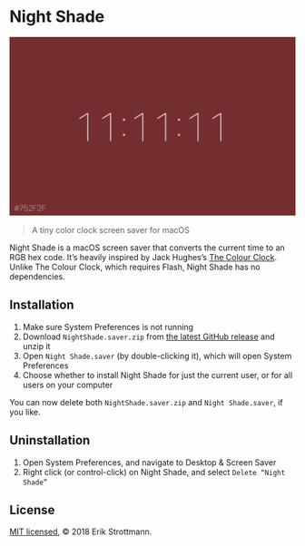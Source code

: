 # Night Shade

![screenshot](screenshot.png)

> A tiny color clock screen saver for macOS

Night Shade is a macOS screen saver that converts the current time to an RGB hex
code. It’s heavily inspired by Jack Hughes’s
[The Colour Clock](http://thecolourclock.co.uk). Unlike The Colour Clock, which
requires Flash, Night Shade has no dependencies.

## Installation

1. Make sure System Preferences is not running
2. Download `NightShade.saver.zip` from
[the latest GitHub release](https://github.com/erikstrottmann/NightShade/releases/latest) and unzip it
3. Open `Night Shade.saver` (by double-clicking it), which will open System Preferences
4. Choose whether to install Night Shade for just the current user, or for all users on your computer

You can now delete both `NightShade.saver.zip` and `Night Shade.saver`, if you like.

## Uninstallation

1. Open System Preferences, and navigate to Desktop & Screen Saver
2. Right click (or control-click) on Night Shade, and select
`Delete “Night Shade”`

## License

[MIT licensed](LICENSE.md), © 2018 Erik Strottmann.

